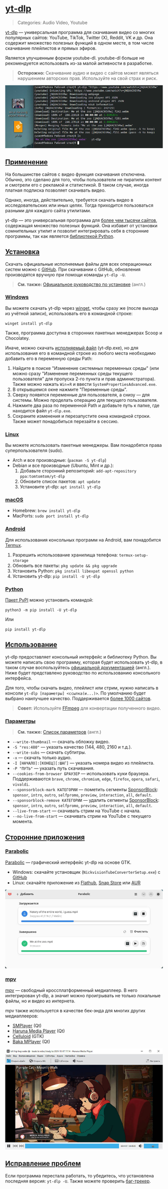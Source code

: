 # [yt-dlp](#yt-dlp)
> Categories: Audio Video, Youtube

[yt-dlp](https://github.com/yt-dlp/yt-dlp) — универсальная программа для
скачивания видео со многих популярных сайтов: YouTube, TikTok, Twitter (X),
Reddit, VK и др. Она содержит множество полезных функций в одном месте, в том
числе скачивание плейлистов и прямых эфиров.

Является улучшенным форком youtube-dl. youtube-dl больше не рекомендуется
использовать из-за малой активности в разработке.

> **Осторожно:** Скачивание аудио и видео с сайтов может являться нарушением авторских
> прав. Используйте на свой страх и риск.

![Демонстрация скачивания видео, используя консольный интерфейс yt-dlp.](/media/yt_dlp.jpg)

## [Применение](#utilization)

На большинстве сайтов с видео функция скачивания отключена. Обычно, это сделано
для того, чтобы пользователи не пиратили контент и смотрели его с рекламой и
статистикой. В таком случае, иногда платная подписка позволяет скачивать видео.

Однако, иногда, действительно, требуется скачать видео в исследовательских или
иных целях. Тогда приходится пользоваться разными для каждого сайта утилитами.

yt-dlp — это универсальная программа для [более чем тысячи
сайтов](https://github.com/yt-dlp/yt-dlp/blob/master/supportedsites.md),
содержащая множество полезных функций. Она избавит от установки сомнительных
утилит и позволит интегрировать себя в сторонние программы, так как является
[библиотекой Python](https://pypi.org/project/yt-dlp).

## [Установка](#installation)

Скачать официальные исполняемые файлы для всех операционных систем можно с
[GitHub](https://github.com/yt-dlp/yt-dlp/releases). При скачивании с GitHub,
обновления производятся вручную при помощи команды `yt-dlp -U`.

> **См. также:**
[Официальное руководство по установке](https://github.com/yt-dlp/yt-dlp/wiki/Installation)
(англ.)

### [Windows](#windows)

Вы можете скачать yt-dlp через [winget](/wiki/winget.html), чтобы сразу же
(после выхода из учётной записи), использовать его в командной строке:

`winget install yt-dlp`

Также, программа доступна в сторонних пакетных менеджерах Scoop и Chocolatey.

Иначе, можно скачать [исполняемый
файл](https://github.com/yt-dlp/yt-dlp/releases) (yt-dlp.exe), но для
использования его в командной строке из любого места необходимо добавить его в
переменную среды Path:

1. Найдите в поиске "Изменение системных переменных среды" (или можно сразу
"Изменение переменных среды текущего пользователя" для пропуска 2-го пункта и
прав администратора). Также можно нажать `Win`+`R` и ввести
`SystemPropertiesAdvanced.exe`.
2. В открывшемся окне нажмите "Переменные среды".
3. Сверху появятся переменные для пользователя, а снизу — для системы. Можно
проделать операцию для текущего пользователя.
4. Нажмите два раза по переменной Path и добавьте путь к папке, где находится
файл `yt-dlp.exe`.
5. Сохраните изменения и перезапустите окна командной строки. Также может
понадобиться перезайти в сессию.

### [Linux](#linux)

Вы можете использовать пакетные менеджеры. Вам понадобятся права
суперпользователя (sudo).

- Arch и все производные: (`pacman -S yt-dlp`)
- Debian и все производные (Ubuntu, Mint и др.):
    1. Добавьте сторонний репозиторий: `add-apt-repository ppa:tomtomtom/yt-dlp`
    2. Обновите список пакетов: `apt update`
    3. Установите yt-dlp: `apt install yt-dlp`

### [macOS](#macos)

- Homebrew: `brew install yt-dlp`
- MacPorts: `sudo port install yt-dlp`

### [Android](#android)

Для использования консольных программ на Android, вам понадобится
[Termux](https://github.com/termux/termux-app/releases).

1. Разрешить использование хранилища телефона: `termux-setup-storage`
2. Обновить все пакеты: `pkg update && pkg upgrade`
3. Установить Python: `pkg install libexpat openssl python`
4. Установить yt-dlp: `pip install -U yt-dlp`

### [Python](#python)

[Пакет PyPI](https://pypi.org/project/yt-dlp) можно установить командой:

`python3 -m pip install -U yt-dlp`

Или

`pip install yt-dlp`

## [Использование](#usage)

yt-dlp предоставляет консольный интерфейс и библиотеку Python. Вы можете
написать свою программу, которая будет использовать yt-dlp, в таком случае
воспользуйтесь
[официальной документацией](https://github.com/yt-dlp/yt-dlp#embedding-yt-dlp)
(англ.). Ниже будет представлено руководство по использованию консольного
интерфейса.

Для того, чтобы скачать видео, плейлист или стрим, нужно написать в консоли
`yt-dlp [параметры] <ссылка(и...)>`. По умолчанию будет выбрано наилучшее
качество. Поддерживается [более 1000
сайтов](https://github.com/yt-dlp/yt-dlp/blob/master/supportedsites.md).

> **Совет:** Используйте [FFmpeg](/wiki/ffmpeg.html) для конвертации
> полученного видео.

### [Параметры](#parameters)

> **См. также:** [Список
параметров](https://github.com/yt-dlp/yt-dlp#usage-and-options) (англ.)

- `--write-thumbnail` — скачать обложку видео.
- `-S "res:480"` — указать качество (144, 480, 2160 и т.д.).
- `--write-subs` — скачать субтитры.
- `-x` — скачать только аудио.
- `-I [НАЧАЛО]:[КОНЕЦ][:ШАГ]` — указать номера видео из плейлиста.
- `-P "ПУТЬ"` — указать путь скачивания.
- `--cookies-from-browser БРАУЗЕР` — использовать куки браузера. Поддерживаются
`brave`, `chrome`, `chromium`, `edge`, `firefox`, `opera`, `safari`, `vivaldi`.
- `--sponsorblock-mark КАТЕГОРИИ` — пометить сегменты
[SponsorBlock](/wiki/sponsorblock.html): `sponsor`, `intro`, `outro`,
`selfpromo`, `preview`, `interaction`, `all`, `default`.
- `--sponsorblock-remove КАТЕГОРИИ` — удалить сегменты
[SponsorBlock](/wiki/sponsorblock.html): `sponsor`, `intro`, `outro`,
`selfpromo`, `preview`, `interaction`, `all`, `default`.
- `--live-from-start` — скачивать стрим на YouTube с начала.
- `--no-live-from-start` — скачивать стрим на YouTube с текущего момента.

## [Сторонние приложения](#third-party-apps)

### [Parabolic](#parabolic)

[Parabolic](https://github.com/NickvisionApps/Parabolic) — графический
интерфейс yt-dlp на основе GTK.

- Windows: скачайте установщик (`NickvisionTubeConverterSetup.exe`) с
[GitHub](https://github.com/NickvisionApps/Parabolic/releases)
- Linux: скачайте приложение из
[Flathub](https://flathub.org/apps/details/org.nickvision.tubeconverter),
[Snap Store](https://snapcraft.io/tube-converter) или
[AUR](https://aur.archlinux.org/packages/parabolic)

![Скриншот программы Parabolic](/media/yt_dlp_parabolic.jpg)

### [mpv](#mpv)

[mpv](https://mpv.io) — свободный кроссплатформенный медиаплеер. В него
интегрирован yt-dlp, а значит можно проигрывать не только локальные файлы, но и
видео из интернета.

mpv также используется в качестве бек-энда для многих других медиаплееров:

- [SMPlayer](https://www.smplayer.info) (Qt)
- [Haruna Media Player](https://haruna.kde.org) (Qt)
- [Celluloid](https://celluloid-player.github.io) (GTK)
- [Baka MPlayer](https://github.com/u8sand/Baka-MPlayer) (Qt)

![Скриншот программы Haruna](/media/yt_dlp_haruna.jpg)

## [Исправление проблем](#troubleshooting)

Если программа перестала работать, то убедитесь, что установлена последняя
версия: `yt-dlp -U`. Также можете проверить
[баг-трекер](https://github.com/yt-dlp/yt-dlp/issues).